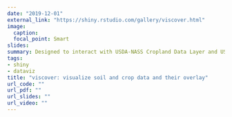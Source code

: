 ```yaml
---
date: "2019-12-01"
external_link: "https://shiny.rstudio.com/gallery/viscover.html"
image:
  caption:
  focal_point: Smart
slides: 
summary: Designed to interact with USDA-NASS Cropland Data Layer and USDA-NRCS Soil Survey Data. Featured in the RStudio Shiny gallery.
tags:
- shiny
- dataviz
title: "viscover: visualize soil and crop data and their overlay"
url_code: ""
url_pdf: ""
url_slides: ""
url_video: ""
---
```

